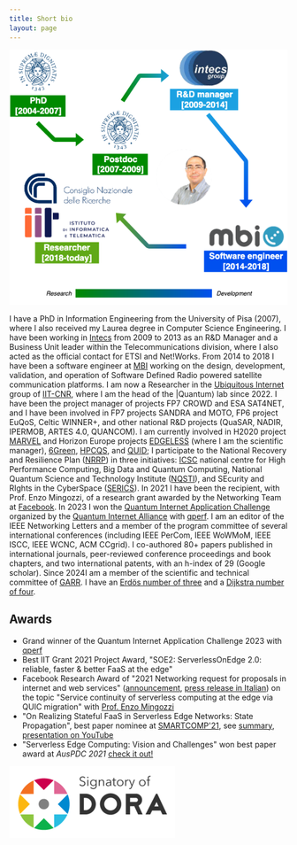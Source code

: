 ```yaml
---
title: Short bio
layout: page
---
```


![](pictures/bio-infographic.png)

I have a PhD in Information Engineering from the University of Pisa (2007), where I also received my Laurea degree in Computer Science Engineering.
I have been working in [Intecs](http://www.en.intecs.it/) from 2009 to 2013 as an R&D Manager and a Business Unit leader within the Telecommunications division, where I also acted as the official contact for ETSI and Net!Works.
From 2014 to 2018 I have been a software engineer at [MBI](http://mbigroup.it/en/index) working on the design, development, validation, and operation of Software Defined Radio powered satellite communication platforms.
I am now a Researcher in the [Ubiquitous Internet](http://cnd.iit.cnr.it/) group of [IIT-CNR](http://www.iit.cnr.it/), where I am the head of the |Quantum⟩ lab since 2022.
I have been the project manager of projects FP7 CROWD and ESA SAT4NET, and I have been involved in FP7 projects SANDRA and MOTO, FP6 project EuQoS, Celtic WINNER+, and other national R&D projects (QuaSAR, NADIR, IPERMOB, ARTES 4.0, QUANCOM).
I am currently involved in H2020 project [MARVEL](https://www.marvel-project.eu/) and Horizon Europe projects [EDGELESS](https://edgeless-project.eu/) (where I am the scientific manager), [6Green](https://www.6green.eu/), [HPCQS](https://hpcqs.eu/), and [QUID](https://quid-euroqci-italy.eu/); I participate to the National Recovery and Resilience Plan ([NRRP](https://www.italiadomani.gov.it/content/sogei-ng/it/en/home.html)) in three initiatives: [ICSC](https://www.supercomputing-icsc.it/) national centre for High Performance Computing, Big Data and Quantum Computing, National Quantum Science and Technology Institute ([NQSTI](https://www.nqsti.it/)), and SEcurity and RIghts in the CyberSpace ([SERICS](https://serics.eu/en/)).
In 2021 I have been the recipient, with Prof. Enzo Mingozzi, of a research grant awarded by the Networking Team at [Facebook](https://research.fb.com/blog/2021/08/announcing-the-winners-of-the-2021-networking-request-for-proposals-in-internet-and-web-services/).
In 2023 I won the [Quantum Internet Application Challenge](https://quantuminternetalliance.org/2023/11/21/qia-concludes-quantum-internet-application-challenge-2023-names-best-submission/) organized by the [Quantum Internet Alliance](https://quantuminternetalliance.org/) with [qperf](https://github.com/ccicconetti/qperf).
I am an editor of the IEEE Networking Letters and a member of the program committee of several international conferences (including IEEE PerCom, IEEE WoWMoM, IEEE ISCC, IEEE WCNC, ACM CCgrid).
I co-authored 80+ papers published in international journals, peer-reviewed conference proceedings and book chapters, and two international patents, with an h-index of 29 (Google scholar).
Since 2024I am a member of the scientific and technical committee of [GARR](https://www.garr.it/en/).
I have an [Erdös number of three](http://www.oakland.edu/enp/) and a [Dijkstra number of four](https://www.csauthors.net/distance/claudio-cicconetti/edsger-w-dijkstra).

## Awards

- Grand winner of the Quantum Internet Application Challenge 2023 with [qperf](https://github.com/ccicconetti/qperf)
- Best IIT Grant 2021 Project Award, "SOE2: ServerlessOnEdge 2.0: reliable, faster & better FaaS at the edge"
- Facebook Research Award of "2021 Networking request for proposals in internet and web services" ([announcement](https://research.fb.com/blog/2021/08/announcing-the-winners-of-the-2021-networking-request-for-proposals-in-internet-and-web-services/), [press release in Italian](https://www.unipi.it/index.php/news/item/21844-un-progetto-di-universita-di-pisa-e-cnr-pisano-vince-il-facebook-research-award)) on the topic "Service continuity of serverless computing at the edge via QUIC migration" with [Prof. Enzo Mingozzi](http://www2.ing.unipi.it/~a009395/home/index.htm)
- "On Realizing Stateful FaaS in Serverless Edge Networks: State Propagation", best paper nominee at [SMARTCOMP'21](https://www.smart-comp.info/), see [summary](statefulfaas.md), [presentation on YouTube](https://youtu.be/gc1pQ56UMAA)
- "Serverless Edge Computing: Vision and Challenges" won best paper award at _AusPDC 2021_ [check it out!](https://dl.acm.org/doi/10.1145/3437378.3444367)

[![](pictures/Dorabadge1.png)](https://sfdora.org/)

